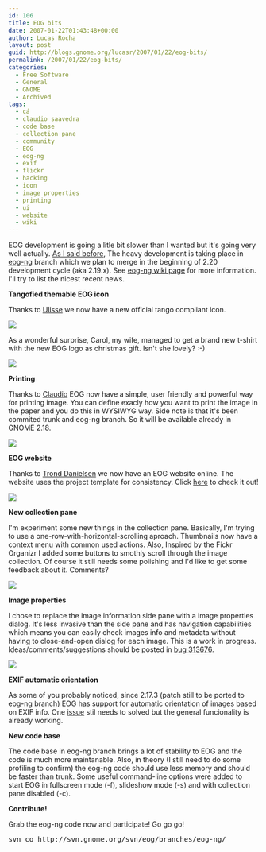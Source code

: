 ```yaml
---
id: 106
title: EOG bits
date: 2007-01-22T01:43:48+00:00
author: Lucas Rocha
layout: post
guid: http://blogs.gnome.org/lucasr/2007/01/22/eog-bits/
permalink: /2007/01/22/eog-bits/
categories:
  - Free Software
  - General
  - GNOME
  - Archived
tags:
  - cá
  - claudio saavedra
  - code base
  - collection pane
  - community
  - EOG
  - eog-ng
  - exif
  - flickr
  - hacking
  - icon
  - image properties
  - printing
  - ui
  - website
  - wiki
---
```

EOG development is going a litle bit slower than I wanted but it's going very
well actually. [As I said
before](http://blogs.gnome.org/view/lucasr/2006/11/16/0), The heavy development
is taking place in [eog-ng](http://svn.gnome.org/svn/eog/branches/eog-ng/)
branch which we plan to merge in the beginning of 2.20 development cycle (aka
2.19.x). See [eog-ng wiki page](http://live.gnome.org/EyeOfGnome/EogNg)
for more information. I'll try to list the nicest recent news.

**Tangofied themable EOG icon**

Thanks to [Ulisse](http://ulisse.wordpress.com/) we now have a new official
tango compliant icon.

<img class=" alignnone" src="http://lucasr.org/wp-content/uploads/2007/01/eog.png"/>

As a wonderful surprise, Carol, my wife, managed to get a brand new t-shirt
with the new EOG logo as christmas gift. Isn't she lovely? :-)

<img class=" alignnone" src="http://lucasr.org/wp-content/uploads/2007/01/eog-tshirt.jpg"/>

**Printing**

Thanks to [Claudio](http://www.gnome.org/~csaavedr/news.html) EOG now have a
simple, user friendly and powerful way for printing image. You can define
exacly how you want to print the image in the paper and you do this in WYSIWYG
way. Side note is that it's been commited trunk and eog-ng branch. So it will
be available already in GNOME 2.18.

<img class=" alignnone" src="http://lucasr.org/wp-content/uploads/2007/01/eog-printing.png"/>

**EOG website**

Thanks to [Trond Danielsen](http://trondd.blogspot.com) we now have an EOG
website online. The website uses the project template for consistency. Click
[here](http://www.gnome.org/projects/eog) to check it out!

[<img class=" alignnone" style="border: 0px initial initial;" src="http://lucasr.org/wp-content/uploads/2007/01/eog-website.png" border="0"/>](http://www.gnome.org/projects/eog)

**New collection pane**

I'm experiment some new things in the collection pane. Basically, I'm trying to
use a one-row-with-horizontal-scrolling aproach. Thumbnails now have a context
menu with common used actions. Also, Inspired by the Fickr Organizr I added
some buttons to smothly scroll through the image collection. Of course it still
needs some polishing and I'd like to get some feedback about it. Comments?

<img class=" alignnone" style="border: 0px initial initial;" src="http://lucasr.org/wp-content/uploads/2007/01/eog-collection-pane.jpg" border="0"/>

**Image properties**

I chose to replace the image information side pane with a image properties
dialog. It's less invasive than the side pane and has navigation capabilities
which means you can easily check images info and metadata without having to
close-and-open dialog for each image. This is a work in progress.
Ideas/comments/suggestions should be posted in [bug
313676](http://bugzilla.gnome.org/show_bug.cgi?id=313676).

<img class=" alignnone" style="border: 0px initial initial;" src="http://lucasr.org/wp-content/uploads/2007/01/eog-image-properties.png" border="0"/>

**EXIF automatic orientation**

As some of you probably noticed, since 2.17.3 (patch still to be ported to
eog-ng branch) EOG has support for automatic orientation of images
based on EXIF info. One
[issue](http://bugzilla.gnome.org/show_bug.cgi?id=390266) stil needs to solved
but the general funcionality is already working.

**New code base**

The code base in eog-ng branch brings a lot of stability to EOG and the code is
much more maintanable. Also, in theory (I still need to do some profiling to
confirm) the eog-ng code should use less memory and should be faster
than trunk. Some useful command-line options were added to start EOG in
fullscreen mode (-f), slideshow mode (-s) and with collection pane disabled
(-c).

**Contribute!**

Grab the eog-ng code now and participate! Go go go!

<pre>svn co http://svn.gnome.org/svn/eog/branches/eog-ng/</pre>
